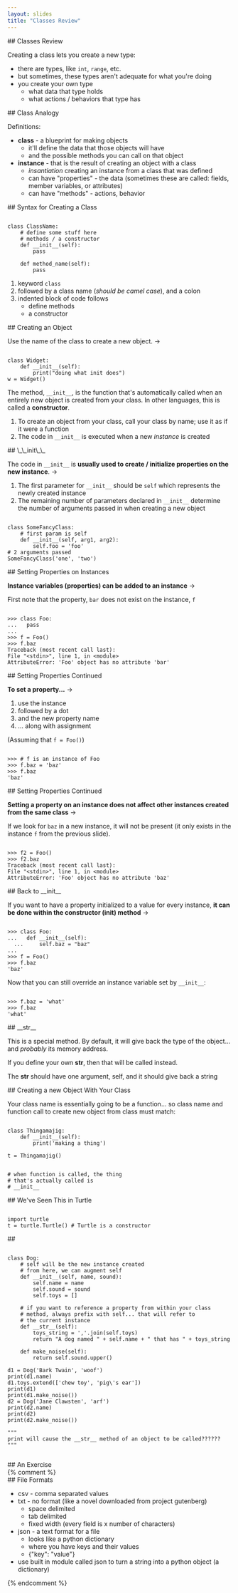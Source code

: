```yaml
---
layout: slides
title: "Classes Review"
---
```

<section markdown="block">
## Classes Review

Creating a class lets you create a new type:

* there are types, like `int`, `range`, etc.
* but sometimes, these types aren't adequate for what you're doing
* you create your own type
    * what data that type holds
    * what actions / behaviors that type has

</section>

<section markdown="block">
## Class Analogy

Definitions:

* __class__ - a blueprint for making objects
    * it'll define the data that those objects will have
    * and the possible methods you can call on that object
* __instance__ - that is the result of creating an object with a class
    * _insantiation_ creating an instance from a class that was defined
    * can have "properties" - the data (sometimes these are called: fields, member variables, or attributes)
    * can have "methods" - actions, behavior

</section>

<section markdown="block">
## Syntax for Creating a Class

<pre><code data-trim contenteditable>
class ClassName:
    # define some stuff here
    # methods / a constructor
    def __init__(self):
        pass

    def method_name(self):
        pass
</code></pre>

1. keyword `class`
2. followed by a class name (_should be camel case_), and a colon
3. indented block of code follows
    * define methods
    * a constructor
</section>


<section markdown="block">
## Creating an Object

Use the name of the class to create a new object.  &rarr; 

<pre><code data-trim contenteditable>
class Widget:
    def __init__(self):
        print("doing what init does") 
w = Widget()
</code></pre>

The method, `__init__`, is the function that's automatically called when an entirely new object is created from your class. In other languages, this is called a __constructor__.

1. To create an object from your class, call your class by name; use it as if it were a function
2. The code in `__init__` is executed when a new _instance_ is created

</section>

<section markdown="block">
## \_\_init\_\_

The code in `__init__` is __usually used to create / initialize properties on the new instance__. &rarr;

1. The first parameter for `__init__` should be `self` which represents the newly created instance
2. The remaining number of parameters declared in `__init__` determine the number of arguments passed in when creating a new object

<pre><code data-trim contenteditable>
class SomeFancyClass:
    # first param is self
    def __init__(self, arg1, arg2):  
        self.foo = 'foo'
# 2 arguments passed
SomeFancyClass('one', 'two') 
</code></pre>


</section>

<section markdown="block">
## Setting Properties on Instances

__Instance variables (properties) can be added to an instance__ &rarr;

First note that the property, `bar` does not exist on the instance, `f`

<pre><code data-trim contenteditable>
>>> class Foo:
...   pass
...
>>> f = Foo()
>>> f.baz
Traceback (most recent call last):
File "&lt;stdin&gt;", line 1, in &lt;module&gt;
AttributeError: 'Foo' object has no attribute 'bar'
</code></pre>

</section>

<section markdown="block">
## Setting Properties Continued

__To set a property...__ &rarr;

1. use the instance
2. followed by a dot
3. and the new property name 
4. ... along with assignment

(Assuming that `f = Foo()`)

<pre><code data-trim contenteditable>
>>> # f is an instance of Foo
>>> f.baz = 'baz'
>>> f.baz
'baz'
</code></pre>
</section>

<section markdown="block">
## Setting Properties Continued


__Setting a property on an instance does not affect other instances created from the same class__ &rarr;


If we look for `baz` in a new instance, it will not be present (it only exists in the instance `f` from the previous slide).

<pre><code data-trim contenteditable>
>>> f2 = Foo()
>>> f2.baz
Traceback (most recent call last):
File "&lt;stdin&gt;", line 1, in &lt;module&gt;
AttributeError: 'Foo' object has no attribute 'baz'
</code></pre>


</section>

<section markdown="block">
## Back to __init__

If you want to have a property initialized to a value for every instance, __it can be done within the constructor (init) method__ &rarr;

<pre><code data-trim contenteditable>
>>> class Foo:
...   def __init__(self):
  ...     self.baz = "baz"
...
>>> f = Foo()
>>> f.baz
'baz'
</code></pre>

Now that you can still override an instance variable set by `__init__`:

<pre><code data-trim contenteditable>
>>> f.baz = 'what'
>>> f.baz
'what'
</code></pre>

</section>

<section markdown="block">
## __str__

This is a special method. By default, it will give back the type of the object... and _probably_ its memory address.

If you define your own __str__, then that will be called instead.

The __str__ should have one argument, self, and it should give back a string

</section>

<section markdown="block">
## Creating a new Object With Your Class 

Your class name is essentially going to be a function... so class name and function call to create new object from class must match:

<pre><code data-trim contenteditable>
class Thingamajig:
    def __init__(self):
        print('making a thing')

t = Thingamajig()
</code></pre>

<pre><code data-trim contenteditable>
# when function is called, the thing
# that's actually called is 
# __init__
</code></pre>
</section>

<section markdown="block">
## We've Seen This in Turtle

<pre><code data-trim contenteditable>
import turtle
t = turtle.Turtle() # Turtle is a constructor
</code></pre>

</section>

<section markdown="block">
## 

<pre><code data-trim contenteditable>
class Dog:
    # self will be the new instance created
    # from here, we can augment self
    def __init__(self, name, sound):
        self.name = name
        self.sound = sound
        self.toys = []

    # if you want to reference a property from within your class
    # method, always prefix with self... that will refer to
    # the current instance
    def __str__(self):
        toys_string = ','.join(self.toys)
        return "A dog named " + self.name + " that has " + toys_string

    def make_noise(self):
        return self.sound.upper()

d1 = Dog('Bark Twain', 'woof')
print(d1.name)
d1.toys.extend(['chew toy', 'pig\'s ear'])
print(d1)
print(d1.make_noise())
d2 = Dog('Jane Clawsten', 'arf')
print(d2.name)
print(d2)
print(d2.make_noise())

"""
print will cause the __str__ method of an object to be called??????
"""

</code></pre>
</section>

<section markdown="block">
## An Exercise

</section>
{% comment %}
<section markdown="block">
## File Formats

* csv - comma separated values
* txt - no format (like a novel downloaded from project gutenberg)
    * space delimited
    * tab delimited
    * fixed width (every field is x number of characters)
* json - a text format for a file
    * looks like a python dictionary
    * where you have keys and their values
    * {"key": "value"}
* use built in module called json to turn a string into a python object (a dictionary)

</section>
{% endcomment %}



































































